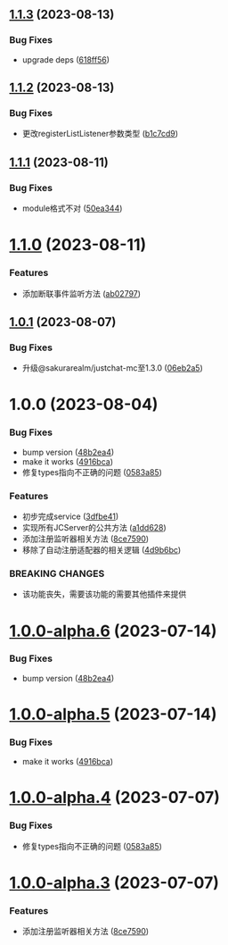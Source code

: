 ## [1.1.3](https://github.com/sakurarealm/justchat-service/compare/v1.1.2...v1.1.3) (2023-08-13)


### Bug Fixes

* upgrade deps ([618ff56](https://github.com/sakurarealm/justchat-service/commit/618ff5636ec949105fd5cc92294781d4c335b18c))

## [1.1.2](https://github.com/sakurarealm/justchat-service/compare/v1.1.1...v1.1.2) (2023-08-13)


### Bug Fixes

* 更改registerListListener参数类型 ([b1c7cd9](https://github.com/sakurarealm/justchat-service/commit/b1c7cd9a62797dc60911cca46cb37bd05602ec67))

## [1.1.1](https://github.com/sakurarealm/justchat-service/compare/v1.1.0...v1.1.1) (2023-08-11)


### Bug Fixes

* module格式不对 ([50ea344](https://github.com/sakurarealm/justchat-service/commit/50ea344d827301079b17cca5ce5188d9d3ee3beb))

# [1.1.0](https://github.com/sakurarealm/justchat-service/compare/v1.0.1...v1.1.0) (2023-08-11)


### Features

* 添加断联事件监听方法 ([ab02797](https://github.com/sakurarealm/justchat-service/commit/ab02797587fc327a8bf5f2ea16c256e403dc841c))

## [1.0.1](https://github.com/sakurarealm/justchat-service/compare/v1.0.0...v1.0.1) (2023-08-07)


### Bug Fixes

* 升级@sakurarealm/justchat-mc至1.3.0 ([06eb2a5](https://github.com/sakurarealm/justchat-service/commit/06eb2a5d649ba5ef29d67114b6b075bd27d890a0))

# 1.0.0 (2023-08-04)


### Bug Fixes

* bump version ([48b2ea4](https://github.com/sakurarealm/justchat-service/commit/48b2ea40ff7051aa53db5d04ce8d86e1f3d9d058))
* make it works ([4916bca](https://github.com/sakurarealm/justchat-service/commit/4916bca0446dc15e3ed16dbae59c2426313a8e65))
* 修复types指向不正确的问题 ([0583a85](https://github.com/sakurarealm/justchat-service/commit/0583a85eaad8b86386c92fa86361300ec48c9aed))


### Features

* 初步完成service ([3dfbe41](https://github.com/sakurarealm/justchat-service/commit/3dfbe416b373aab29634d5b945cb82362c2a3214))
* 实现所有JCServer的公共方法 ([a1dd628](https://github.com/sakurarealm/justchat-service/commit/a1dd628a2c7d151c99fb92e018517a1220184ffc))
* 添加注册监听器相关方法 ([8ce7590](https://github.com/sakurarealm/justchat-service/commit/8ce759025804242af5cf6c416353725886e6dfc0))
* 移除了自动注册适配器的相关逻辑 ([4d9b6bc](https://github.com/sakurarealm/justchat-service/commit/4d9b6bcf3ae46e067c55f2ba94db475e43da3fff))


### BREAKING CHANGES

* 该功能丧失，需要该功能的需要其他插件来提供

# [1.0.0-alpha.6](https://github.com/CJGroup/justchat-service/compare/v1.0.0-alpha.5...v1.0.0-alpha.6) (2023-07-14)


### Bug Fixes

* bump version ([48b2ea4](https://github.com/CJGroup/justchat-service/commit/48b2ea40ff7051aa53db5d04ce8d86e1f3d9d058))

# [1.0.0-alpha.5](https://github.com/CJGroup/justchat-service/compare/v1.0.0-alpha.4...v1.0.0-alpha.5) (2023-07-14)


### Bug Fixes

* make it works ([4916bca](https://github.com/CJGroup/justchat-service/commit/4916bca0446dc15e3ed16dbae59c2426313a8e65))

# [1.0.0-alpha.4](https://github.com/CJGroup/justchat-service/compare/v1.0.0-alpha.3...v1.0.0-alpha.4) (2023-07-07)


### Bug Fixes

* 修复types指向不正确的问题 ([0583a85](https://github.com/CJGroup/justchat-service/commit/0583a85eaad8b86386c92fa86361300ec48c9aed))

# [1.0.0-alpha.3](https://github.com/CJGroup/justchat-service/compare/v1.0.0-alpha.2...v1.0.0-alpha.3) (2023-07-07)


### Features

* 添加注册监听器相关方法 ([8ce7590](https://github.com/CJGroup/justchat-service/commit/8ce759025804242af5cf6c416353725886e6dfc0))
